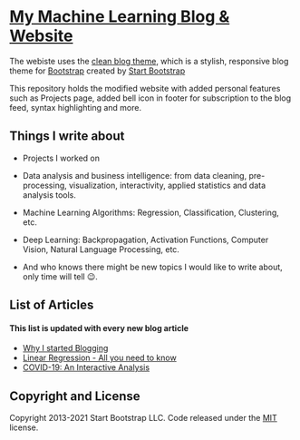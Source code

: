 # [My Machine Learning Blog & Website](https://arebimohammed.github.io/) 


The webiste uses the [clean blog theme](https://startbootstrap.com/themes/clean-blog-jekyll/), which is a stylish, responsive blog theme for [Bootstrap](https://getbootstrap.com/) created by [Start Bootstrap](https://startbootstrap.com/)


This repository holds the modified website with added personal features such as Projects page, added bell icon in footer for subscription to the blog feed, syntax highlighting and more.


## Things I write about 

- Projects I worked on

- Data analysis and business intelligence: from data cleaning, pre-processing, visualization, interactivity, applied statistics and data analysis tools.

- Machine Learning Algorithms: Regression, Classification, Clustering, etc.

- Deep Learning: Backpropagation, Activation Functions, Computer Vision, Natural Language Processing, etc.

- And who knows there might be new topics I would like to write about, only time will tell 😉.

## List of Articles
#### This list is updated with every new blog article

- [Why I started Blogging](https://arebimohammed.github.io/2020/03/04/Why-I-Started-Blogging.html)
- [Linear Regression - All you need to know](https://arebimohammed.github.io/2020/03/10/Linear-Regression-All-you-need-to-know.html)
- [COVID-19: An Interactive Analysis](https://arebimohammed.github.io/2020/03/28/Covid19-Interactive-Analysis.html)


## Copyright and License

Copyright 2013-2021 Start Bootstrap LLC. Code released under the [MIT](https://github.com/StartBootstrap/startbootstrap-clean-blog-jekyll/blob/master/LICENSE) license.
